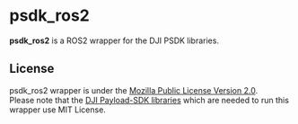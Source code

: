 # psdk_ros2

**psdk_ros2** is a ROS2 wrapper for the DJI PSDK libraries. 

##

## License

psdk_ros2 wrapper is under the [Mozilla Public License Version 2.0](https://github.com/umdlife/psdk_ros2/blob/main/LICENSE.md). \
Please note that the [DJI Payload-SDK libraries](https://github.com/dji-sdk/Payload-SDK) which are needed to run this wrapper use MIT License. 

